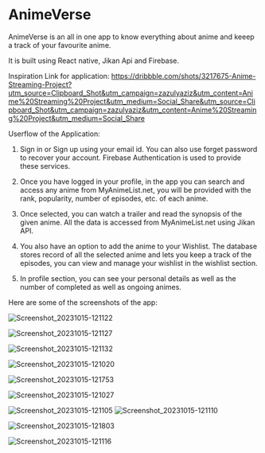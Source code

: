 # AnimeVerse

AnimeVerse is an all in one app to know everything about anime and keeep a track of your favourite anime.

It is built using React native, Jikan Api and Firebase.

Inspiration Link for application:
https://dribbble.com/shots/3217675-Anime-Streaming-Project?utm_source=Clipboard_Shot&utm_campaign=zazulyaziz&utm_content=Anime%20Streaming%20Project&utm_medium=Social_Share&utm_source=Clipboard_Shot&utm_campaign=zazulyaziz&utm_content=Anime%20Streaming%20Project&utm_medium=Social_Share

Userflow of the Application:

1. Sign in or Sign up using your email id. You can also use forget password to recover your account. Firebase Authentication is used to provide these services.

2. Once you have logged in your profile, in the app you can search and access any anime from MyAnimeList.net, you will be provided with the rank, popularity, number of episodes, etc. of each anime. 

3. Once selected, you can watch a trailer and read the synopsis of the given anime. All the data is accessed from MyAnimeList.net using Jikan API.

4. You also have an option to add the anime to your Wishlist. The database stores record of all the selected anime and lets you keep a track of the episodes, you can view and manage your wishlist in the wishlist section.

5. In profile section, you can see your personal details as well as the number of completed as well as ongoing animes.


Here are some of the screenshots of the app:

![Screenshot_20231015-121122](https://github.com/AnujDhar27/AnimeVerse/assets/90615759/6d3e709a-5580-4e7e-a849-ccad36d8bab5)

![Screenshot_20231015-121127](https://github.com/AnujDhar27/AnimeVerse/assets/90615759/5cf5ac65-c63a-4e0f-a5dc-70c9b9430cfe)

![Screenshot_20231015-121132](https://github.com/AnujDhar27/AnimeVerse/assets/90615759/751a9a9c-8ef1-4d7d-99b9-0ea551be150b)


![Screenshot_20231015-121020](https://github.com/AnujDhar27/AnimeVerse/assets/90615759/e44e8903-6595-4449-9ef8-290ca2f71a66)

![Screenshot_20231015-121753](https://github.com/AnujDhar27/AnimeVerse/assets/90615759/d93c1a5f-08e7-494f-9bca-9afa820e8cd6)


![Screenshot_20231015-121027](https://github.com/AnujDhar27/AnimeVerse/assets/90615759/04679644-b310-4964-9e43-fe47976725c0)

![Screenshot_20231015-121105](https://github.com/AnujDhar27/AnimeVerse/assets/90615759/2821b71a-f989-4296-a172-fd9b911b07b8)  ![Screenshot_20231015-121110](https://github.com/AnujDhar27/AnimeVerse/assets/90615759/194240ec-8624-43f1-ad05-e212bc10150a)

![Screenshot_20231015-121803](https://github.com/AnujDhar27/AnimeVerse/assets/90615759/5efa9fc0-3b77-44ab-89b6-ef8e1bbcb173)


![Screenshot_20231015-121116](https://github.com/AnujDhar27/AnimeVerse/assets/90615759/5641958c-7299-4d57-98ad-8e34eabdde73)
